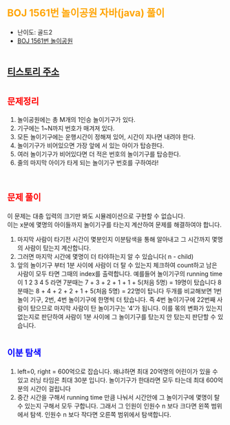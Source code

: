 # <span style="color: orange; font-weight:bold; font-size:17pt">BOJ 1561번 놀이공원 자바(java)  풀이</span>
- 난이도: 골드2
- [BOJ 1561번 놀이공원](https://www.acmicpc.net/problem/1561)
<br><br>

## [티스토리 주소](https://hoho325.tistory.com/)

# <span style="color: red; font-weight:bold; font-size:15pt">문제정리</span>
1. 놀이공원에는 총 M개의 1인승 놀이기구가 있다.
2. 기구에는 1~N까지 번호가 매겨져 있다.
3. 모든 놀이기구에는 운행시간이 정해져 있어, 시간이 지나면 내려야 한다.
4. 놀이기구가 비어있으면 가장 앞에 서 있는 아이가 탑승한다.
5. 여러 놀이기구가 비어있다면 더 적은 번호의 놀이기구를 탑승한다.
6. 줄의 마지막 아이가 타게 되는 놀이기구 번호를 구하여라!
<br><br>

# <span style="color: red; font-weight:bold; font-size:15pt">문제 풀이</span>
이 문제는 대충 입력의 크기만 봐도 시뮬레이션으로 구현할 수 없습니다.  
이는 x분에 몇명의 아이들까지 놀이기구를 타는지 계산하여 문제를 해결하여야 합니다.  
1. 마지막 사람이 타기전 시간이 몇분인지 이분탐색을 통해 알아내고 그 시간까지 몇명의 사람이 탔는지 계산합니다.
2. 그러면 마지막 시간에 몇명이 더 타야하는지 알 수 있습니다( n - child)
3. 앞의 놀이기구 부터 1분 사이에 사람이 더 탈 수 있는지 체크하여 count하고 남은 사람이 모두 타면 그때의 index를 출력합니다.
    예를들어 놀이기구의 running time이 1 2 3 4 5 라면
    7분때는 7 + 3 + 2 + 1 + 1 + 5(처음 5명) = 19명이 탔습니다
    8분때는 8 + 4 + 2 + 2 + 1 + 5(처음 5명) = 22명이 탑니다
    두개를 비교해보면 1번 놀이 기구, 2번, 4번 놀이기구에 한명씩 더 탔습니다.
    즉 4번 놀이기구에 22번째 사람이 탔으므로 마지막 사람이 탄 놀이기구는 '4'가 됩니다.
    이를 몪의 변화가 있는지 없는지로 판단하여 사람이 1분 사이에 그 놀이기구를 탔는지 안 탔는지 판단할 수 있습니다.

# <span style="color: blue; font-weight:bold; font-size:15pt">이분 탐색</span>
1. left=0, right = 600억으로 잡습니다.
    왜냐하면 최대 20억명의 어린이가 있을 수 있고 러닝 타임은 최대 30분 입니다. 놀이기구가 한대라면 모두 타는데 최대 600억 분의 시간이 걸립니다
2. 중간 시간을 구해서 running time 만큼 나눠서 시간안에 그 놀이기구에 몇명이 탈 수 있는지 구해서 모두 구합니다.
    그래서 그 인원이 인원수 n 보다 크다면 왼쪽 범위에서 탐색.
    인원수 n 보다 작다면 오른쪽 범위에서 탐색합니다.